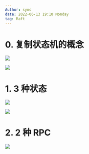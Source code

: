 ```yaml
---
Author: sync
date: 2022-06-13 19:10 Monday
tag: Raft
---
```


# 0. 复制状态机的概念

![](FigureBed%20🌄/Pasted/Pasted%20image%2020220612111158.png)

![](FigureBed%20🌄/Pasted/Pasted%20image%2020220612111233.png)

# 1. 3 种状态

![](FigureBed%20🌄/Pasted/Pasted%20image%2020220612111319.png)

![](FigureBed%20🌄/Pasted/Pasted%20image%2020220612111343.png)

# 2. 2 种 RPC

![](FigureBed%20🌄/Pasted/Pasted%20image%2020220612110827.png)
